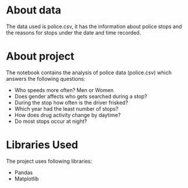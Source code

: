 # About data
The data used is police.csv, it has the information about police stops and the reasons for stops under the date and time recorded. 

# About project
The notebook contains the analysis of police data (police.csv) which answers the following questions:
  - Who speeds more often? Men or Women
  - Does gender affects who gets searched during a stop?
  - During the stop how often is the driver frisked?
  - Which year had the least number of stops?
  - How does drug activity change by daytime?
  - Do most stops occur at night?
  
# Libraries Used
 The project uses following libraries:
   - Pandas
   - Matplotlib

